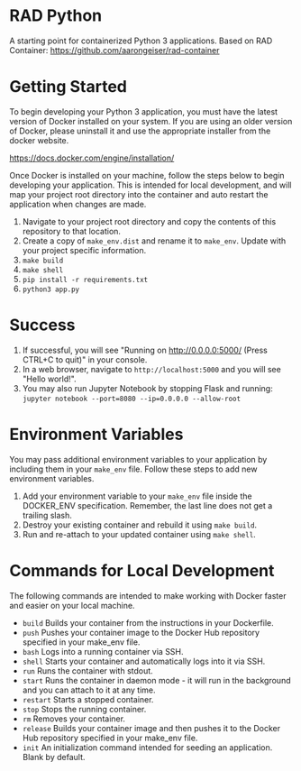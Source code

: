 # RAD Python
A starting point for containerized Python 3 applications.  Based on RAD Container:  https://github.com/aarongeiser/rad-container

# Getting Started
To begin developing your Python 3 application, you must have the latest version of Docker installed on your system.  If you are using an older version of Docker, please uninstall it and use the appropriate installer from the docker website.

https://docs.docker.com/engine/installation/

Once Docker is installed on your machine, follow the steps below to begin developing your application.  This is intended for local development, and will map your project root directory into the container and auto restart the application when changes are made.

1.  Navigate to your project root directory and copy the contents of this repository to that location.
2.  Create a copy of `make_env.dist` and rename it to `make_env`.  Update with your project specific information.
3.  `make build`
4.  `make shell`
5.  `pip install -r requirements.txt`
6.  `python3 app.py`

# Success
1.  If successful, you will see "Running on http://0.0.0.0:5000/ (Press CTRL+C to quit)" in your console.
2.  In a web browser, navigate to `http://localhost:5000` and you will see "Hello world!".
3.  You may also run Jupyter Notebook by stopping Flask and running:  `jupyter notebook --port=8080 --ip=0.0.0.0 --allow-root`

# Environment Variables
You may pass additional environment variables to your application by including them in your `make_env` file.  Follow these steps to add new environment variables.

1.  Add your environment variable to your `make_env` file inside the DOCKER_ENV specification.  Remember, the last line does not get a trailing slash.
2.  Destroy your existing container and rebuild it using `make build`.
3.  Run and re-attach to your updated container using `make shell`.

# Commands for Local Development
The following commands are intended to make working with Docker faster and easier on your local machine.

- `build` Builds your container from the instructions in your Dockerfile.
- `push` Pushes your container image to the Docker Hub repository specified in your make_env file.
- `bash` Logs into a running container via SSH.
- `shell` Starts your container and automatically logs into it via SSH.
- `run`  Runs the container with stdout.
- `start` Runs the container in daemon mode - it will run in the background and you can attach to it at any time.
- `restart` Starts a stopped container.
- `stop` Stops the running container.
- `rm` Removes your container.
- `release` Builds your container image and then pushes it to the Docker Hub repository specified in your make_env file.
- `init` An initialization command intended for seeding an application.  Blank by default.